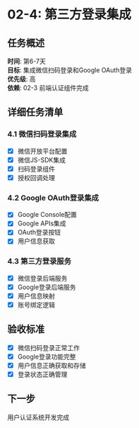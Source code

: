 # 02-4: 第三方登录集成

## 任务概述
**时间**: 第6-7天  
**目标**: 集成微信扫码登录和Google OAuth登录  
**优先级**: 高  
**依赖**: 02-3 前端认证组件完成

## 详细任务清单

### 4.1 微信扫码登录集成
- [x] 微信开放平台配置
- [x] 微信JS-SDK集成
- [x] 扫码登录组件
- [x] 授权回调处理

### 4.2 Google OAuth登录集成
- [x] Google Console配置
- [x] Google APIs集成
- [x] OAuth登录按钮
- [x] 用户信息获取

### 4.3 第三方登录服务
- [x] 微信登录后端服务
- [x] Google登录后端服务
- [x] 用户信息映射
- [x] 账号绑定逻辑

## 验收标准
- [x] 微信扫码登录正常工作
- [x] Google登录功能完整
- [x] 用户信息正确获取和存储
- [x] 登录状态正确管理

## 下一步
用户认证系统开发完成